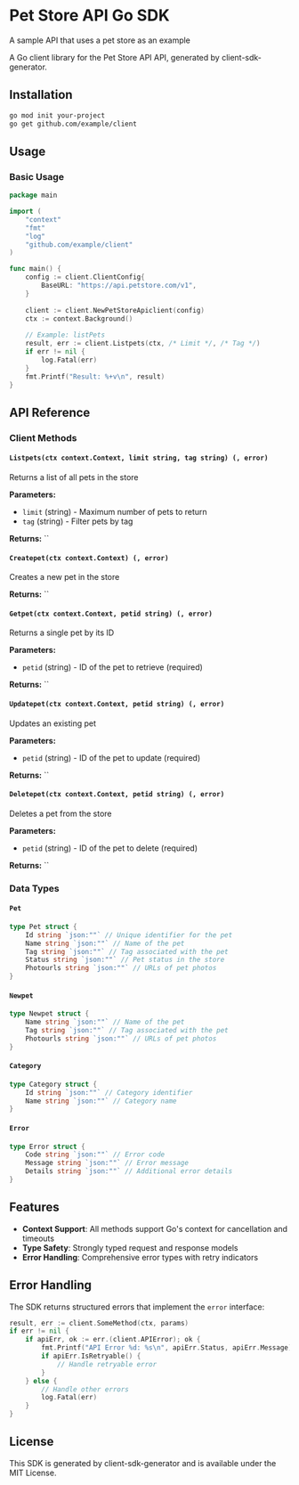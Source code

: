 # Pet Store API Go SDK

A sample API that uses a pet store as an example

A Go client library for the Pet Store API API, generated by client-sdk-generator.

## Installation

```bash
go mod init your-project
go get github.com/example/client
```

## Usage

### Basic Usage

```go
package main

import (
    "context"
    "fmt"
    "log"
    "github.com/example/client"
)

func main() {
    config := client.ClientConfig{
        BaseURL: "https://api.petstore.com/v1",
    }
    
    client := client.NewPetStoreApiclient(config)
    ctx := context.Background()
    
    // Example: listPets
    result, err := client.Listpets(ctx, /* Limit */, /* Tag */)
    if err != nil {
        log.Fatal(err)
    }
    fmt.Printf("Result: %+v\n", result)
}
```


## API Reference

### Client Methods

#### `Listpets(ctx context.Context, limit string, tag string) (, error)`

Returns a list of all pets in the store

**Parameters:**
- `limit` (string) - Maximum number of pets to return
- `tag` (string) - Filter pets by tag

**Returns:** ``

#### `Createpet(ctx context.Context) (, error)`

Creates a new pet in the store


**Returns:** ``

#### `Getpet(ctx context.Context, petid string) (, error)`

Returns a single pet by its ID

**Parameters:**
- `petid` (string) - ID of the pet to retrieve (required)

**Returns:** ``

#### `Updatepet(ctx context.Context, petid string) (, error)`

Updates an existing pet

**Parameters:**
- `petid` (string) - ID of the pet to update (required)

**Returns:** ``

#### `Deletepet(ctx context.Context, petid string) (, error)`

Deletes a pet from the store

**Parameters:**
- `petid` (string) - ID of the pet to delete (required)

**Returns:** ``


### Data Types

#### `Pet`



```go
type Pet struct {
    Id string `json:""` // Unique identifier for the pet
    Name string `json:""` // Name of the pet
    Tag string `json:""` // Tag associated with the pet
    Status string `json:""` // Pet status in the store
    Photourls string `json:""` // URLs of pet photos
}
```

#### `Newpet`



```go
type Newpet struct {
    Name string `json:""` // Name of the pet
    Tag string `json:""` // Tag associated with the pet
    Photourls string `json:""` // URLs of pet photos
}
```

#### `Category`



```go
type Category struct {
    Id string `json:""` // Category identifier
    Name string `json:""` // Category name
}
```

#### `Error`



```go
type Error struct {
    Code string `json:""` // Error code
    Message string `json:""` // Error message
    Details string `json:""` // Additional error details
}
```


## Features

- **Context Support**: All methods support Go's context for cancellation and timeouts
- **Type Safety**: Strongly typed request and response models
- **Error Handling**: Comprehensive error types with retry indicators

## Error Handling

The SDK returns structured errors that implement the `error` interface:

```go
result, err := client.SomeMethod(ctx, params)
if err != nil {
    if apiErr, ok := err.(client.APIError); ok {
        fmt.Printf("API Error %d: %s\n", apiErr.Status, apiErr.Message)
        if apiErr.IsRetryable() {
            // Handle retryable error
        }
    } else {
        // Handle other errors
        log.Fatal(err)
    }
}
```

## License

This SDK is generated by client-sdk-generator and is available under the MIT License.